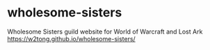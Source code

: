 # wholesome-sisters
Wholesome Sisters guild website for World of Warcraft and Lost Ark
<br />
https://w2tong.github.io/wholesome-sisters/
